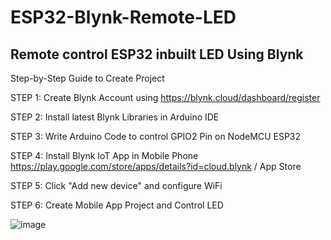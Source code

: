 # ESP32-Blynk-Remote-LED
## Remote control ESP32 inbuilt LED Using Blynk

Step-by-Step Guide to Create Project

STEP 1: Create Blynk Account using https://blynk.cloud/dashboard/register

STEP 2: Install latest Blynk Libraries in Arduino IDE

STEP 3: Write Arduino Code to control GPIO2 Pin on NodeMCU ESP32

STEP 4: Install Blynk IoT App in Mobile Phone https://play.google.com/store/apps/details?id=cloud.blynk / App Store

STEP 5: Click "Add new device" and configure WiFi

STEP 6: Create Mobile App Project and Control LED

![image](https://github.com/user-attachments/assets/ea44ed1f-638d-4022-80fb-ee1559149c5d)

